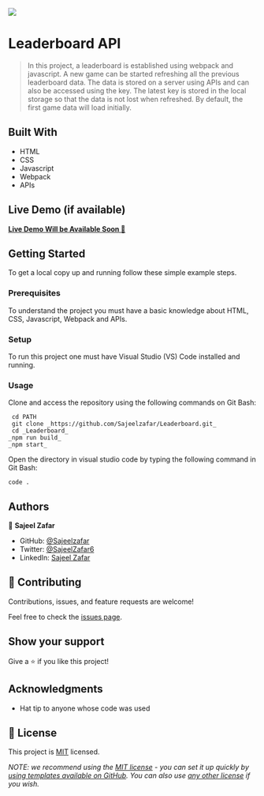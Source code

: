 ![](https://img.shields.io/badge/Microverse-blueviolet)

# Leaderboard API

> In this project, a leaderboard is established using webpack and javascript. A new game can be started refreshing all the previous leaderboard data. The data is stored on a server using APIs and can also be accessed using the key. The latest key is stored in the local storage so that the data is not lost when refreshed. By default, the first game data will load initially.

## Built With

- HTML
- CSS
- Javascript
- Webpack
- APIs
  
## Live Demo (if available)

[**Live Demo Will be Available Soon 🚀**](https://sajeelzafar.github.io/to-do-list/dist/)

## Getting Started

To get a local copy up and running follow these simple example steps.

### Prerequisites

To understand the project you must have a basic knowledge about HTML, CSS, Javascript, Webpack and APIs.

### Setup

To run this project one must have Visual Studio (VS) Code installed and running.

### Usage

Clone and access the repository using the following commands on Git Bash:

  ```
   cd PATH 
   git clone _https://github.com/Sajeelzafar/Leaderboard.git_
   cd _Leaderboard_
  _npm run build_
  _npm start_ 
  ```

Open the directory in visual studio code by typing the following command in Git Bash:

 ```
 code .
  ```

## Authors

👤 **Sajeel Zafar**

- GitHub: [@Sajeelzafar](https://github.com/Sajeelzafar)
- Twitter: [@SajeelZafar6](https://twitter.com/SajeelZafar6)
- LinkedIn: [Sajeel Zafar](https://www.linkedin.com/in/sajeelzafar/)


## 🤝 Contributing

Contributions, issues, and feature requests are welcome!

Feel free to check the [issues page](../../issues/).

## Show your support

Give a ⭐️ if you like this project!

## Acknowledgments

- Hat tip to anyone whose code was used

## 📝 License

This project is [MIT](./LICENSE) licensed.

_NOTE: we recommend using the [MIT license](https://choosealicense.com/licenses/mit/) - you can set it up quickly by [using templates available on GitHub](https://docs.github.com/en/communities/setting-up-your-project-for-healthy-contributions/adding-a-license-to-a-repository). You can also use [any other license](https://choosealicense.com/licenses/) if you wish._
